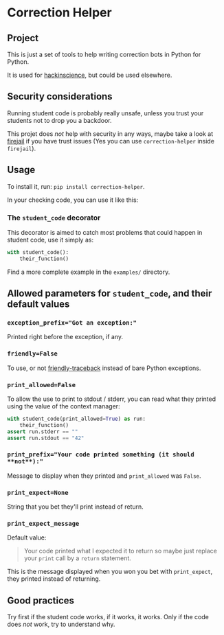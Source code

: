 # Correction Helper

## Project

This is just a set of tools to help writing correction bots in Python for Python.

It is used for [hackinscience](https://hackinscience.org), but could
be used elsewhere.


## Security considerations

Running student code is probably really unsafe, unless you trust your
students not to drop you a backdoor.

This projet does *not* help with security in any ways, maybe take a
look at [firejail](https://github.com/netblue30/firejail) if you have
trust issues (Yes you can use `correction-helper` inside `firejail`).


## Usage

To install it, run: `pip install correction-helper`.


In your checking code, you can use it like this:


### The `student_code` decorator

This decorator is aimed to catch most problems that could happen in
student code, use it simply as:

```python
with student_code():
    their_function()
```

Find a more complete example in the `examples/` directory.


## Allowed parameters for `student_code`, and their default values

### `exception_prefix="Got an exception:"`

Printed right before the exception, if any.


### `friendly=False`

To use, or not
[friendly-traceback](https://github.com/aroberge/friendly-traceback/)
instead of bare Python exceptions.


### `print_allowed=False`

To allow the use to print to stdout / stderr, you can read what they
printed using the value of the context manager:

```python
with student_code(print_allowed=True) as run:
    their_function()
assert run.stderr == ""
assert run.stdout == "42"
```

### `print_prefix="Your code printed something (it should **not**):"`

Message to display when they printed and `print_allowed` was `False`.


### `print_expect=None`

String that you bet they'll print instead of return.


### `print_expect_message`

Default value:

> Your code printed what I expected it to return
> so maybe just replace your `print` call by a `return` statement.

This is the message displayed when you won you bet with
`print_expect`, they printed instead of returning.


## Good practices

Try first if the student code works, if it works, it works. Only if
the code does *not* work, try to understand why.
